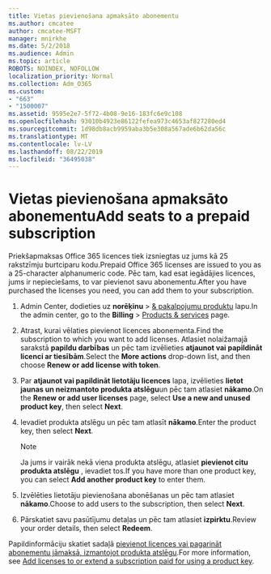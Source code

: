 ```yaml
---
title: Vietas pievienošana apmaksāto abonementu
ms.author: cmcatee
author: cmcatee-MSFT
manager: mnirkhe
ms.date: 5/2/2018
ms.audience: Admin
ms.topic: article
ROBOTS: NOINDEX, NOFOLLOW
localization_priority: Normal
ms.collection: Adm_O365
ms.custom:
- "663"
- "1500007"
ms.assetid: 9595e2e7-5f72-4b08-9e16-183fc6e9c108
ms.openlocfilehash: 93010b4923e86122fefea973c4653af827280ed4
ms.sourcegitcommit: 1d98db8acb9959aba3b5e308a567ade6b62da56c
ms.translationtype: MT
ms.contentlocale: lv-LV
ms.lasthandoff: 08/22/2019
ms.locfileid: "36495038"
---
```

# <a name="add-seats-to-a-prepaid-subscription"></a><span data-ttu-id="b9e77-102">Vietas pievienošana apmaksāto abonementu</span><span class="sxs-lookup"><span data-stu-id="b9e77-102">Add seats to a prepaid subscription</span></span>

<span data-ttu-id="b9e77-103">Priekšapmaksas Office 365 licences tiek izsniegtas uz jums kā 25 rakstzīmju burtciparu kodu.</span><span class="sxs-lookup"><span data-stu-id="b9e77-103">Prepaid Office 365 licenses are issued to you as a 25-character alphanumeric code.</span></span> <span data-ttu-id="b9e77-104">Pēc tam, kad esat iegādājies licences, jums ir nepieciešams, to var pievienot savu abonementu.</span><span class="sxs-lookup"><span data-stu-id="b9e77-104">After you have purchased the licenses you need, you can add them to your subscription.</span></span> 

1. <span data-ttu-id="b9e77-105">Admin Center, dodieties uz **norēķinu** > [& pakalpojumu produktu](https://go.microsoft.com/fwlink/p/?linkid=842054) lapu.</span><span class="sxs-lookup"><span data-stu-id="b9e77-105">In the admin center, go to the **Billing** > [Products & services](https://go.microsoft.com/fwlink/p/?linkid=842054) page.</span></span>

2. <span data-ttu-id="b9e77-106">Atrast, kurai vēlaties pievienot licences abonementa.</span><span class="sxs-lookup"><span data-stu-id="b9e77-106">Find the subscription to which you want to add licenses.</span></span> <span data-ttu-id="b9e77-107">Atlasiet nolaižamajā sarakstā **papildu darbības** un pēc tam izvēlieties **atjaunot vai papildināt licenci ar tiesībām**.</span><span class="sxs-lookup"><span data-stu-id="b9e77-107">Select the **More actions** drop-down list, and then choose **Renew or add license with token**.</span></span>

3. <span data-ttu-id="b9e77-108">Par **atjaunot vai papildināt lietotāju licences** lapa, izvēlieties **lietot jaunas un neizmantoto produkta atslēgu**un pēc tam atlasiet **nākamo**.</span><span class="sxs-lookup"><span data-stu-id="b9e77-108">On the **Renew or add user licenses** page, select **Use a new and unused product key**, then select **Next**.</span></span>

4. <span data-ttu-id="b9e77-109">Ievadiet produkta atslēgu un pēc tam atlasīt **nākamo**.</span><span class="sxs-lookup"><span data-stu-id="b9e77-109">Enter the product key, then select **Next**.</span></span>

    > [!NOTE]
    > <span data-ttu-id="b9e77-110">Ja jums ir vairāk nekā viena produkta atslēgu, atlasiet **pievienot citu produkta atslēgu** , ievadiet tos.</span><span class="sxs-lookup"><span data-stu-id="b9e77-110">If you have more than one product key, you can select **Add another product key** to enter them.</span></span>

5. <span data-ttu-id="b9e77-111">Izvēlēties lietotāju pievienošana abonēšanas un pēc tam atlasiet **nākamo**.</span><span class="sxs-lookup"><span data-stu-id="b9e77-111">Choose to add users to the subscription, then select **Next**.</span></span>

6. <span data-ttu-id="b9e77-112">Pārskatiet savu pasūtījumu detaļas un pēc tam atlasiet **izpirktu**.</span><span class="sxs-lookup"><span data-stu-id="b9e77-112">Review your order details, then select **Redeem**.</span></span>

<span data-ttu-id="b9e77-113">Papildinformāciju skatiet sadaļā [pievienot licences vai pagarināt abonementu jāmaksā, izmantojot produkta atslēgu](https://docs.microsoft.com/office365/admin/misc/add-licenses-using-product-key).</span><span class="sxs-lookup"><span data-stu-id="b9e77-113">For more information, see [Add licenses to or extend a subscription paid for using a product key](https://docs.microsoft.com/office365/admin/misc/add-licenses-using-product-key).</span></span>